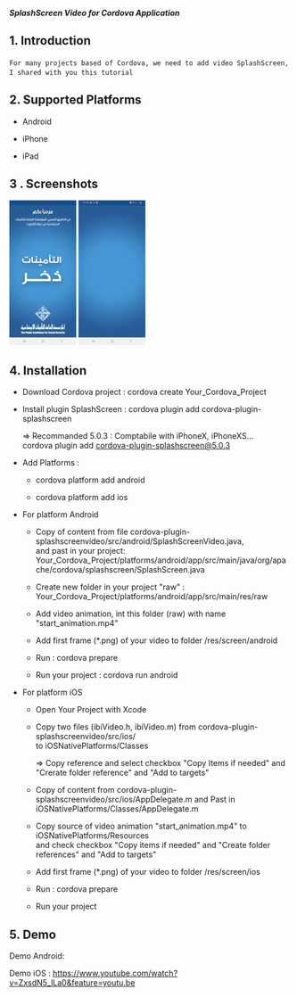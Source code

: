 
  
***SplashScreen Video  for Cordova Application***     
    
   
## **1. Introduction**  
  
  `For many projects based of Cordova, we need to add video SplashScreen, I shared with you this tutorial`    
   
## **2. Supported Platforms**  
  
  - Android    
    
- iPhone    
    
- iPad    
    
  
## **3 . Screenshots**  
  ![enter image description here](https://raw.githubusercontent.com/TakiRahal/cordova-plugin-splashscreenvideo/master/www/android/Splash0.jpg) ![enter image description here](https://raw.githubusercontent.com/TakiRahal/cordova-plugin-splashscreenvideo/master/www/android/Splash1.jpg)
## **4. Installation**  
  
  - Download Cordova project : cordova create Your_Cordova_Project    
    
- Install plugin SplashScreen : cordova plugin add cordova-plugin-splashscreen    
    
     => Recommanded 5.0.3 : Comptabile with iPhoneX, iPhoneXS...     
            cordova plugin add cordova-plugin-splashscreen@5.0.3    
    
- Add Platforms :    
  * cordova platform add android    
        
  * cordova platform add ios    
        
- For platform Android    
    
  + Copy of content from file cordova-plugin-splashscreenvideo/src/android/SplashScreenVideo.java,    
    and past in your project: Your_Cordova_Project/platforms/android/app/src/main/java/org/apache/cordova/splashscreen/SplashScreen.java    
    
  + Create new folder in your project "raw" : Your_Cordova_Project/platforms/android/app/src/main/res/raw    
        
  + Add video animation, int this folder (raw) with name "start_animation.mp4"    
        
  + Add first frame (*.png) of your video to folder /res/screen/android  
    
  + Run : cordova prepare   
        
  + Run your project : cordova run android  
     
- For platform iOS    
    
  + Open Your Project with Xcode    
        
  + Copy two files (ibiVideo.h, ibiVideo.m) from cordova-plugin-splashscreenvideo/src/ios/    
    to iOSNativePlatforms/Classes          
        
    => Copy reference and select checkbox "Copy Items if needed" and "Crerate folder reference" and "Add to targets"  
        
  + Copy of content from cordova-plugin-splashscreenvideo/src/ios/AppDelegate.m and Past in iOSNativePlatforms/Classes/AppDelegate.m    
        
  + Copy source of video animation "start_animation.mp4" to iOSNativePlatforms/Resources     
    and check checkbox  "Copy items if needed" and "Create folder references" and "Add to targets"  
         
  + Add first frame (*.png) of your video to folder /res/screen/ios  
      
  + Run : cordova prepare        
    
  + Run your project    
        
  
## 5. Demo

Demo Android: 

Demo iOS : https://www.youtube.com/watch?v=ZxsdN5_lLa0&feature=youtu.be
